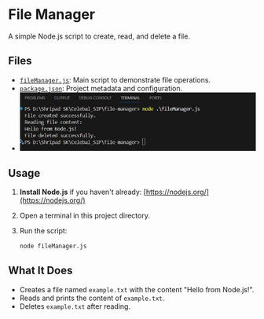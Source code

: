 # File Manager

A simple Node.js script to create, read, and delete a file.

## Files

- [`fileManager.js`](fileManager.js): Main script to demonstrate file operations.
- [`package.json`](package.json): Project metadata and configuration.
- ![Output](Output.png "Project Screenshot")

## Usage
1. **Install Node.js** if you haven't already: [https://nodejs.org/](https://nodejs.org/)
2. Open a terminal in this project directory.
3. Run the script:

   ```sh
   node fileManager.js
   ```

## What It Does

- Creates a file named `example.txt` with the content "Hello from Node.js!".
- Reads and prints the content of `example.txt`.
- Deletes `example.txt` after reading.
